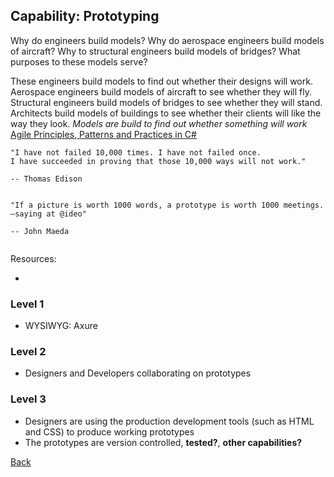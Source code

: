 ## Capability: Prototyping

Why do engineers build models? Why do aerospace engineers build models of aircraft? Why to structural engineers build models of bridges? What purposes to these models serve?

These engineers build models to find out whether their designs will work. Aerospace engineers build models of aircraft to see whether they will fly. Structural engineers build models of bridges to see whether they will stand. Architects build models of buildings to see whether their clients will like the way they look.
*Models are build to find out whether something will work*
[Agile Principles, Patterns and Practices in C#](https://books.google.com.au/books?isbn=0132797143)


```
"I have not failed 10,000 times. I have not failed once.
I have succeeded in proving that those 10,000 ways will not work."

-- Thomas Edison


"If a picture is worth 1000 words, a prototype is worth 1000 meetings.
—saying at @ideo"

-- John Maeda


```


Resources:
 - []()

### Level 1
 - WYSIWYG: Axure

### Level 2
 - Designers and Developers collaborating on prototypes

### Level 3
 - Designers are using the production development tools (such as HTML and CSS) to produce working prototypes
 - The prototypes are version controlled, **tested?**, **other capabilities?**


[Back](https://github.com/colugo/cautious-turtle)
